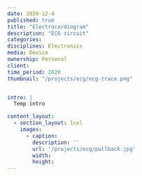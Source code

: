 ```yaml
---
date: 2020-12-4
published: true
title: "Electrocardiogram"
description: "ECG circuit"
categories: 
disciplines: Electronics
media: Device
ownership: Personal
client:
time_period: 2020
thumbnail: "/projects/ecg/ecg-trace.png"


intro: |
  Temp intro

content_layout:
  - section_layout: 1col
    images:
      - caption:
        description: ''
        url: '/projects/ecg/pullback.jpg'
        width:
        height:
---
```

